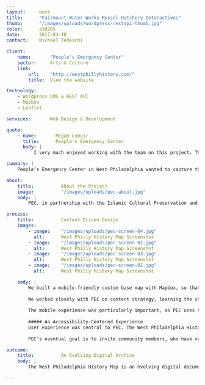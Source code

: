 ```yaml
---
layout:     work
title:      "Fairmount Water Works Mussel Hatchery Interactives"
thumb:      "/images/uploads/wordpress-restapi-thumb.jpg"
color:      a3d265
date:       2017-04-10
contact:    Michael Tedeschi

client:
    name:       "People's Emergency Center"
    sector:     Arts & Culture
    link:   
        url:    "http://westphillyhistory.com/"
        title:  View the website

technology:
    - Wordpress CMS & REST API
    - Mapbox
    - Leaflet

services:       Web Design & Development

quote:
    - name:       Megan Lemuir
      title:      People's Emergency Center
      body: |
          I very much enjoyed working with the team on this project. Their thoroughness really aided our process and the end product is extremely useful and is able to be continually worked with by our team and the neighborhood.

summary: |
    People’s Emergency Center in West Philadelphia wanted to capture the area’s rich history with the help of neighborhood residents. We created The West Philadelphia History Map as an online public history tool for the community to archive their knowledge and to preserve the area’s unique identity as it has evolved over time.

about:
    title:          About the Project
    image:          "/images/uploads/pec-about.jpg"
    body: |
        PEC, in partnership with the Islamic Cultural Preservation and Information Council, hosts regular community meetings to gather oral histories and materials from West Philly residents for preservation and presentation online. We worked with PEC to structure these stories, categorize them by topic, and present them in a digital map, tying them together for view through social, political, and geographic lenses. The map provides both exploratory and guided experiences through four centuries from the early native inhabitants of the area, to the civil rights movements of the 1960s, to today.

process:
    title:          Content Driven Design
    images:
        - image:    "/images/uploads/pec-screen-04.jpg"
          alt:      West Philly History Map Screenshot
        - image:    "/images/uploads/pec-screen-02.jpg"
          alt:      West Philly History Map Screenshot
        - image:    "/images/uploads/pec-screen-03.jpg"
          alt:      West Philly History Map Screenshot
        - image:    "/images/uploads/pec-screen-01.jpg"
          alt:      West Philly History Map Screenshot

    body: |
        We built a mobile-friendly custom base map with Mapbox, so that we could match the visual design of their existing print materials, and highlight the main arteries that run through West Philly, rather than including every highway marker and street label.
        
        We worked closely with PEC on content strategy, learning the stories behind core locations to determine the most relevant content fields for map markers. Using Leaflet, we designed a series of map markers with this tailored content along with custom controls, so users can filter by time period or location type, such as arts and culture or infrastructure.
        
        The mobile experience was particularly important, as PEC uses this map in community meetings across the neighborhood, and encourages its use for neighborhood walking tours. In addition to our standard responsive design, the mobile version features its own unique filtering controls designed especially for smaller viewports.
        
        ##### An Accessibility-Centered Experience
        User experience was central to PEC. The West Philadelphia History Map is a single page map application, rather than a multilayered website, so users can focus on the visual map and its interactivity. It was also key to maintain a straightforward administrative experience, so that PEC staff could quickly and easily update content. We balanced these needs by using the Wordpress REST API to integrate a content management system that is streamlined and lightweight.
        
        PEC’s eventual goal is to invite community members, who have varying technical comfort levels, to enter their histories directly. We created a simply structured and clearly labeled Wordpress template, including required and optional fields, for people to easily submit their own narratives and images within a consistent framework. We provided detailed documentation and training for PEC staff, and we built the site to accommodate various permissions levels in the future.

outcome:
    title:          An Evolving Digital Archive
    body: |
        The West Philadelphia History Map is an evolving digital document, for the community and by the community. It was built to facilitate collaboration between neighbors, to preserve the area’s multifaceted history, and to sustain the community's cultural identity. 

---
```


